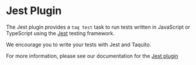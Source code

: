 # Jest Plugin

The Jest plugin provides a `taq test` task to run tests written in JavaScript or TypeScript using the [Jest](https://jestjs.io/) testing framework.

We encourage you to write your tests with Jest and Taquito.

For more information, please see our documentation for the [Jest plugin](https://taqueria.io/docs/plugins/plugin-jest/)